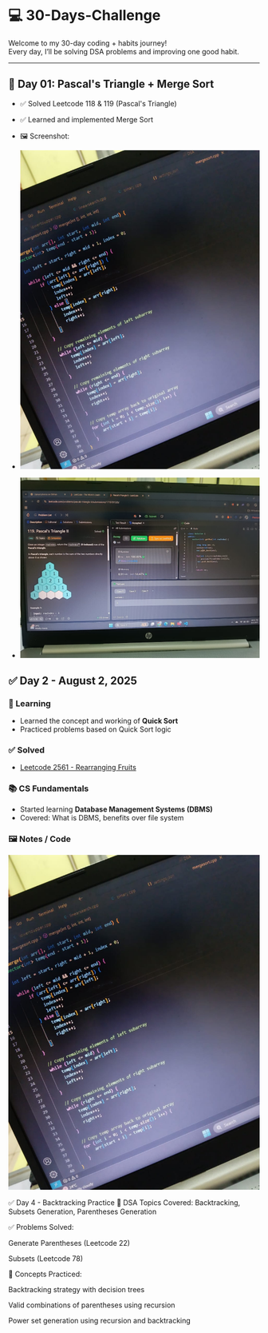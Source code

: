 # 💻 30-Days-Challenge

Welcome to my 30-day coding + habits journey!  
Every day, I’ll be solving DSA problems and improving one good habit.

---

## 📅 Day 01: Pascal's Triangle + Merge Sort

- ✅ Solved Leetcode 118 & 119 (Pascal's Triangle)
- ✅ Learned and implemented Merge Sort
- 🖼️ Screenshot:

- ![Merge Sort](https://github.com/AkankshaLavale/30-Days-Challenge/blob/main/mergesortcode.jpg?raw=true)
- ![leetcode](https://github.com/AkankshaLavale/30-Days-Challenge/blob/main/leetcode%20119.jpg)


## ✅ Day 2 - August 2, 2025

### 🧠 Learning
- Learned the concept and working of **Quick Sort**
- Practiced problems based on Quick Sort logic

### ✅ Solved
- [Leetcode 2561 - Rearranging Fruits](https://leetcode.com/problems/rearranging-fruits/)

### 📚 CS Fundamentals
- Started learning **Database Management Systems (DBMS)**
- Covered: What is DBMS, benefits over file system

### 🖼️ Notes / Code
![Quick Sort Code](https://github.com/AkankshaLavale/30-Days-Challenge/blob/main/mergesortcode.jpg)


✅ Day 4 - Backtracking Practice
📌 DSA Topics Covered: Backtracking, Subsets Generation, Parentheses Generation

✅ Problems Solved:

Generate Parentheses (Leetcode 22)

Subsets (Leetcode 78)

🧠 Concepts Practiced:

Backtracking strategy with decision trees

Valid combinations of parentheses using recursion

Power set generation using recursion and backtracking





